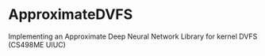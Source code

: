# ApproximateDVFS
Implementing an Approximate Deep Neural Network Library for kernel DVFS (CS498ME UIUC)
